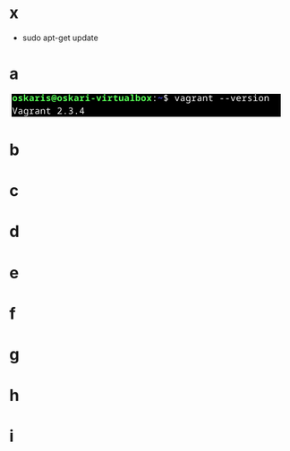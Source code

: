 # x
- sudo apt-get update
# a
![Alt text](https://github.com/OskariSalovaara/Palvelinten-hallinta/blob/main/images/h2a.png?raw=true)
# b
# c
# d
# e
# f
# g
# h
# i
